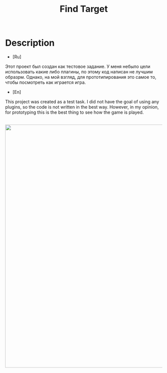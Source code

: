 <div align="center" valign="middle" style="page-break-after: always;">
<br>
    <h1>Find Target</h1>
    <br>
</div>

# Description

- [Ru]
  
Этот проект был создан как тестовое задание.
У меня небыло цели использовать какие либо плагины, по этому код написан не лучшим образрм.
Однако, на мой взгляд, для прототипирования это самое то, чтобы посмотреть как играется игра.

- [En]
  
This project was created as a test task.
I did not have the goal of using any plugins, so the code is not written in the best way.
However, in my opinion, for prototyping this is the best thing to see how the game is played.

<div align="center" valign="middle" style="page-break-after: always;">
<br>
    <img src="Documentation/FindTarget_Demonstration.gif" width = "780" />
<br>
</div>
